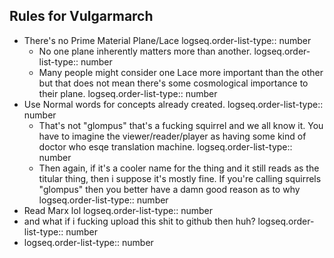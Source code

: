 ## Rules for Vulgarmarch
- There's no Prime Material Plane/Lace
  logseq.order-list-type:: number
	- No one plane inherently matters more than another.
	  logseq.order-list-type:: number
	- Many people might consider one Lace more important than the other but that does not mean there's some cosmological importance to their plane.
	  logseq.order-list-type:: number
- Use Normal words for concepts already created.
  logseq.order-list-type:: number
	- That's not "glompus" that's a fucking squirrel and we all know it. You have to imagine the viewer/reader/player as having some kind of doctor who esqe translation machine.
	  logseq.order-list-type:: number
	- Then again, if it's a cooler name for the thing and it still reads as the titular thing, then i suppose it's mostly fine. If you're calling squirrels "glompus" then you better have a damn good reason as to why
	  logseq.order-list-type:: number
- Read Marx lol
  logseq.order-list-type:: number
- and what if i fucking upload this shit to github then huh?
  logseq.order-list-type:: number
- logseq.order-list-type:: number